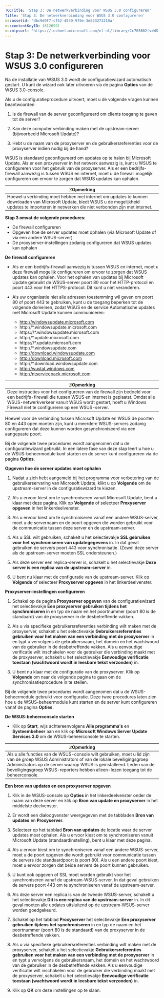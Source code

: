 ```yaml
---
TOCTitle: 'Stap 3: De netwerkverbinding voor WSUS 3.0 configureren'
Title: 'Stap 3: De netwerkverbinding voor WSUS 3.0 configureren'
ms:assetid: 'dbc9d9f7-cf52-4539-9f9e-3e823273218a'
ms:contentKeyID: 18126991
ms:mtpsurl: 'https://technet.microsoft.com/nl-nl/library/Cc708602(v=WS.10)'
---
```


Stap 3: De netwerkverbinding voor WSUS 3.0 configureren
=======================================================

Na de installatie van WSUS 3.0 wordt de configuratiewizard automatisch gestart. U kunt de wizard ook later uitvoeren via de pagina **Opties** van de WSUS 3.0-console.

Als u de configuratieprocedure uitvoert, moet u de volgende vragen kunnen beantwoorden:

1. Is de firewall van de server geconfigureerd om clients toegang te geven tot de server?

2. Kan deze computer verbinding maken met de upstream-server (bijvoorbeeld Microsoft Update)?

3. Hebt u de naam van de proxyserver en de gebruikersreferenties voor de proxyserver indien nodig bij de hand?

WSUS is standaard geconfigureerd om updates op te halen bij Microsoft Update. Als er een proxyserver in het netwerk aanwezig is, kunt u WSUS te configureren voor het gebruik van de proxyserver. Als er een bedrijfs-firewall aanwezig is tussen WSUS en internet, moet u de firewall mogelijk configureren om ervoor te zorgen dat WSUS updates kan ophalen.

| ![](/security-updates/images/Cc708602.note(WS.10).gif)Opmerking                                                                                                                               |
|----------------------------------------------------------------------------------------------------------------------------------------------------------------------------------------------------------|
| Hoewel u verbinding moet hebben met internet om updates te kunnen downloaden van Microsoft Update, biedt WSUS u de mogelijkheid updates te importeren in netwerken die niet verbonden zijn met internet. |

**Stap 3 omvat de volgende procedures**:

-   De firewall configureren
-   Opgeven hoe de server updates moet ophalen (via Microsoft Update of via een andere WSUS-server)
-   De proxyserver-instellingen zodanig configureren dat WSUS updates kan ophalen

**De firewall configureren**
-   Als er een bedrijfs-firewall aanwezig is tussen WSUS en internet, moet u deze firewall mogelijk configureren om ervoor te zorgen dat WSUS updates kan ophalen. Voor het ophalen van updates bij Microsoft Update gebruikt de WSUS-server poort 80 voor het HTTP-protocol en poort 443 voor het HTTPS-protocol. Dit kunt u niet veranderen.

-   Als uw organisatie niet alle adressen toestemming wil geven om poort 80 of poort 443 te gebruiken, kunt u de toegang beperken tot de volgende domeinen, zodat WSUS en de service Automatische updates met Microsoft Update kunnen communiceren:

    -   http://windowsupdate.microsoft.com
    -   http://\*.windowsupdate.microsoft.com
    -   https://\*.windowsupdate.microsoft.com
    -   http://\*.update.microsoft.com
    -   https://\*.update.microsoft.com
    -   http://\*.windowsupdate.com
    -   http://download.windowsupdate.com
    -   http://download.microsoft.com
    -   http://\*.download.windowsupdate.com
    -   http://wustat.windows.com
    -   http://ntservicepack.microsoft.com

| ![](/security-updates/images/Cc708602.note(WS.10).gif)Opmerking                                                                                                                                                                                           |
|----------------------------------------------------------------------------------------------------------------------------------------------------------------------------------------------------------------------------------------------------------------------|
| Deze instructies voor het configureren van de firewall zijn bedoeld voor een bedrijfs-firewall die tussen WSUS en internet is geplaatst. Omdat alle WSUS-netwerkverkeer vanuit WSUS wordt gestart, hoeft u Windows Firewall niet te configureren op een WSUS-server. |

Hoewel voor de verbinding tussen Microsoft Update en WSUS de poorten 80 en 443 open moeten zijn, kunt u meerdere WSUS-servers zodanig configureren dat deze kunnen worden gesynchroniseerd via een aangepaste poort.

Bij de volgende twee procedures wordt aangenomen dat u de configuratiewizard gebruikt. In een latere fase van deze stap leert u hoe u de WSUS-beheermodule kunt starten en de server kunt configureren via de pagina **Opties**.

**Opgeven hoe de server updates moet ophalen**
1.  Nadat u zich hebt aangemeld bij het programma voor verbetering van de gebruikerservaring van Microsoft Update, klikt u op **Volgende** om de upstream-server in de configuratiewizard te kiezen.

2.  Als u ervoor kiest om te synchroniseren vanuit Microsoft Update, bent u klaar met deze pagina. Klik op **Volgende** of selecteer **Proxyserver opgeven** in het linkerdeelvenster.

3.  Als u ervoor kiest om te synchroniseren vanaf een andere WSUS-server, moet u de servernaam en de poort opgeven die worden gebruikt voor de communicatie tussen deze server en de upstream-server.

4.  Als u SSL wilt gebruiken, schakelt u het selectievakje **SSL gebruiken voor het synchroniseren van updategegevens** in. In dat geval gebruiken de servers poort 443 voor synchronisatie. (Zowel deze server als de upstream-server moeten SSL ondersteunen.)

5.  Als deze server een replica-server is, schakelt u het selectievakje **Deze server is een replica van de upstream-server** in.

6.  U bent nu klaar met de configuratie van de upstream-server. Klik op **Volgende** of selecteer **Proxyserver opgeven** in het linkerdeelvenster.

**Proxyserver-instellingen configureren**
1.  Schakel op de pagina **Proxyserver opgeven** van de configuratiewizard het selectievakje **Een proxyserver gebruiken tijdens het synchroniseren** in en typ de naam en het poortnummer (poort 80 is de standaard) van de proxyserver in de desbetreffende vakken.

2.  Als u via specifieke gebruikersreferenties verbinding wilt maken met de proxyserver, schakelt u het selectievakje **Gebruikersreferenties gebruiken voor het maken van een verbinding met de proxyserver** in en typt u vervolgens de gebruikersnaam, het domein en het wachtwoord van de gebruiker in de desbetreffende vakken. Als u eenvoudige verificatie wilt inschakelen voor de gebruiker die verbinding maakt met de proxyserver, schakelt u het selectievakje **Eenvoudige verificatie toestaan (wachtwoord wordt in leesbare tekst verzonden)** in.

3.  U bent nu klaar met de configuratie van de proxyserver. Klik op **Volgende** om naar de volgende pagina te gaan om de synchronisatieprocedure in te stellen.

Bij de volgende twee procedures wordt aangenomen dat u de WSUS-beheermodule gebruikt voor configuratie. Deze twee procedures laten zien hoe u de WSUS-beheermodule kunt starten en de server kunt configureren vanaf de pagina **Opties**.

**De WSUS-beheerconsole starten**
-   Klik op **Start**, wijs achtereenvolgens **Alle programma's** en **Systeembeheer** aan en klik op **Microsoft Windows Server Update Services 3.0** om de WSUS-beheerconsole te starten.

| ![](/security-updates/images/Cc708602.note(WS.10).gif)Opmerking                                                                                                                                                                                                                            |
|-------------------------------------------------------------------------------------------------------------------------------------------------------------------------------------------------------------------------------------------------------------------------------------------------------|
| Als u alle functies van de WSUS-console wilt gebruiken, moet u lid zijn van de groep WSUS Administrators of van de lokale beveiligingsgroep Administrators op de server waarop WSUS is geïnstalleerd. Leden van de beveiligingsgroep WSUS-reporters hebben alleen-lezen toegang tot de beheerconsole. |

**Een bron van updates en een proxyserver opgeven**
1.  Klik in de WSUS-console op **Opties** in het linkerdeelvenster onder de naam van deze server en klik op **Bron van update en proxyserver** in het middelste deelvenster.

2.  Er wordt een dialoogvenster weergegeven met de tabbladen **Bron van updates** en **Proxyserver**.

3.  Selecteer op het tabblad **Bron van updates** de locatie waar de server updates moet ophalen. Als u ervoor kiest om te synchroniseren vanuit Microsoft Update (standaardinstelling), bent u klaar met deze pagina.

4.  Als u ervoor kiest om te synchroniseren vanaf een andere WSUS-server, moet u de poort opgeven die wordt gebruikt voor communicatie tussen de servers (de standaardpoort is poort 80). Als u een andere poort kiest, moet u ervoor zorgen dat beide servers de poort kunnen gebruiken.

5.  U kunt ook opgeven of SSL moet worden gebruikt voor het synchroniseren vanaf de upstream-WSUS-server. In dat geval gebruiken de servers poort 443 om te synchroniseren vanaf de upstream-server.

6.  Als deze server een replica is van de tweede WSUS-server, schakelt u het selectievakje **Dit is een replica van de upstream-server** in. In dit geval moeten alle updates uitsluitend op de upstream-WSUS-server worden goedgekeurd.

7.  Schakel op het tabblad **Proxyserver** het selectievakje **Een proxyserver gebruiken tijdens het synchroniseren** in en typ de naam en het poortnummer (poort 80 is de standaard) van de proxyserver in de desbetreffende vakken.

8.  Als u via specifieke gebruikersreferenties verbinding wilt maken met de proxyserver, schakelt u het selectievakje **Gebruikersreferenties gebruiken voor het maken van een verbinding met de proxyserver** in en typt u vervolgens de gebruikersnaam, het domein en het wachtwoord van de gebruiker in de desbetreffende vakken. Als u eenvoudige verificatie wilt inschakelen voor de gebruiker die verbinding maakt met de proxyserver, schakelt u het selectievakje **Eenvoudige verificatie toestaan (wachtwoord wordt in leesbare tekst verzonden)** in.

9.  Klik op **OK** om deze instellingen op te slaan.
